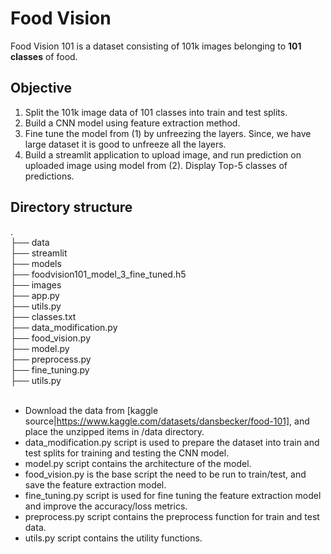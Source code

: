 # Food Vision
Food Vision 101 is a dataset consisting of 101k images belonging to **101 classes** of food.

## Objective
1. Split the 101k image data of 101 classes into train and test splits.
2. Build a CNN model using feature extraction method.
3. Fine tune the model from (1) by unfreezing the layers. Since, we have large dataset it is good to unfreeze all the layers.
4. Build a streamlit application to upload image, and run prediction on uploaded image using model from (2). Display Top-5 classes of predictions.

## Directory structure
.<br>
├── data<br>
├── streamlit<br>
    ├── models<br>
        ├── foodvision101_model_3_fine_tuned.h5<br>
    ├── images<br>
    ├── app.py<br>
    ├── utils.py<br>
    ├── classes.txt<br>
├── data_modification.py<br>
├── food_vision.py<br>
├── model.py<br>
├── preprocess.py<br>
├── fine_tuning.py<br>
├── utils.py<br>
<br>
- Download the data from [kaggle source|https://www.kaggle.com/datasets/dansbecker/food-101], and place the unzipped items in /data directory.
- data_modification.py script is used to prepare the dataset into train and test splits for training and testing the CNN model.
- model.py script contains the architecture of the model.
- food_vision.py is the base script the need to be run to train/test, and save the feature extraction model.
- fine_tuning.py script is used for fine tuning the feature extraction model and improve the accuracy/loss metrics.
- preprocess.py script contains the preprocess function for train and test data.
- utils.py script contains the utility functions.
